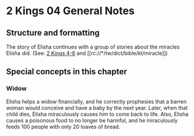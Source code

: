 # 2 Kings 04 General Notes
## Structure and formatting

The story of Elisha continues with a group of stories about the miracles Elisha did. (See: [2 Kings 4-6](./01.md) and [[rc://*/tw/dict/bible/kt/miracle]])

## Special concepts in this chapter

### Widow
Elisha helps a widow financially, and he correctly prophesies that a barren woman would conceive and have a baby by the next year. Later, when that child dies, Elisha miraculously causes him to come back to life. Also, Elisha causes a poisonous food to no longer be harmful, and he miraculously feeds 100 people with only 20 loaves of bread.